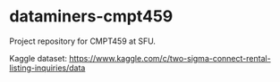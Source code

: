 # dataminers-cmpt459

Project repository for CMPT459 at SFU.

Kaggle dataset: https://www.kaggle.com/c/two-sigma-connect-rental-listing-inquiries/data